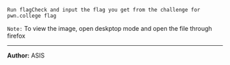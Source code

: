 ```Run flagCheck and input the flag you get from the challenge for pwn.college flag```

```Note:``` To view the image, open deskptop mode and open the file through firefox

---
**Author:** ASIS
